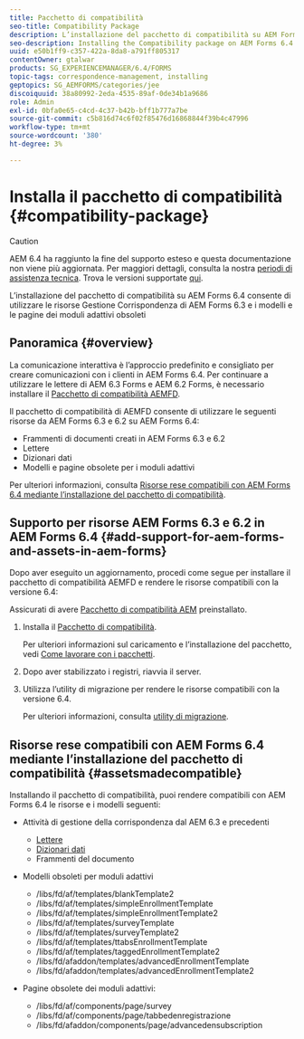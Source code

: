 ```yaml
---
title: Pacchetto di compatibilità
seo-title: Compatibility Package
description: L’installazione del pacchetto di compatibilità su AEM Forms 6.4 consente di utilizzare le risorse Gestione Corrispondenza di AEM Forms 6.3 e i modelli e le pagine dei moduli adattivi obsoleti
seo-description: Installing the Compatibility package on AEM Forms 6.4 allows you to use the Correspondence Management assets from AEM Forms 6.3 and deprecated adaptive forms templates and pages
uuid: e50b1ff9-c357-422a-8da8-a791ff805317
contentOwner: gtalwar
products: SG_EXPERIENCEMANAGER/6.4/FORMS
topic-tags: correspondence-management, installing
geptopics: SG_AEMFORMS/categories/jee
discoiquuid: 38a80992-2eda-4535-89af-0de34b1a9686
role: Admin
exl-id: 0bfa0e65-c4cd-4c37-b42b-bff1b777a7be
source-git-commit: c5b816d74c6f02f85476d16868844f39b4c47996
workflow-type: tm+mt
source-wordcount: '380'
ht-degree: 3%

---
```


# Installa il pacchetto di compatibilità {#compatibility-package}

>[!CAUTION]
>
>AEM 6.4 ha raggiunto la fine del supporto esteso e questa documentazione non viene più aggiornata. Per maggiori dettagli, consulta la nostra [periodi di assistenza tecnica](https://helpx.adobe.com/it/support/programs/eol-matrix.html). Trova le versioni supportate [qui](https://experienceleague.adobe.com/docs/).

L’installazione del pacchetto di compatibilità su AEM Forms 6.4 consente di utilizzare le risorse Gestione Corrispondenza di AEM Forms 6.3 e i modelli e le pagine dei moduli adattivi obsoleti

## Panoramica {#overview}

La comunicazione interattiva è l’approccio predefinito e consigliato per creare comunicazioni con i clienti in AEM Forms 6.4. Per continuare a utilizzare le lettere di AEM 6.3 Forms e AEM 6.2 Forms, è necessario installare il [Pacchetto di compatibilità AEMFD](https://experienceleague.adobe.com/docs/experience-manager-release-information/aem-release-updates/forms-updates/aem-forms-releases.html).

Il pacchetto di compatibilità di AEMFD consente di utilizzare le seguenti risorse da AEM Forms 6.3 e 6.2 su AEM Forms 6.4:

* Frammenti di documenti creati in AEM Forms 6.3 e 6.2
* Lettere
* Dizionari dati
* Modelli e pagine obsolete per i moduli adattivi

Per ulteriori informazioni, consulta [Risorse rese compatibili con AEM Forms 6.4 mediante l’installazione del pacchetto di compatibilità](/help/forms/using/compatibility-package.md#assetsmadecompatible).

## Supporto per risorse AEM Forms 6.3 e 6.2 in AEM Forms 6.4 {#add-support-for-aem-forms-and-assets-in-aem-forms}

Dopo aver eseguito un aggiornamento, procedi come segue per installare il pacchetto di compatibilità AEMFD e rendere le risorse compatibili con la versione 6.4:

Assicurati di avere [Pacchetto di compatibilità AEM](/help/sites-deploying/backward-compatibility.md) preinstallato.

1. Installa il [Pacchetto di compatibilità](https://experienceleague.adobe.com/docs/experience-manager-release-information/aem-release-updates/forms-updates/aem-forms-releases.html).

   Per ulteriori informazioni sul caricamento e l’installazione del pacchetto, vedi [Come lavorare con i pacchetti](/help/sites-administering/package-manager.md).

1. Dopo aver stabilizzato i registri, riavvia il server.
1. Utilizza l’utility di migrazione per rendere le risorse compatibili con la versione 6.4.

   Per ulteriori informazioni, consulta [utility di migrazione](/help/forms/using/migration-utility.md).

## Risorse rese compatibili con AEM Forms 6.4 mediante l’installazione del pacchetto di compatibilità {#assetsmadecompatible}

Installando il pacchetto di compatibilità, puoi rendere compatibili con AEM Forms 6.4 le risorse e i modelli seguenti:

* Attività di gestione della corrispondenza dal AEM 6.3 e precedenti

   * [Lettere](/help/forms/using/create-letter.md)
   * [Dizionari dati](/help/forms/using/data-dictionary.md)
   * Frammenti del documento

* Modelli obsoleti per moduli adattivi

   * /libs/fd/af/templates/blankTemplate2
   * /libs/fd/af/templates/simpleEnrollmentTemplate
   * /libs/fd/af/templates/simpleEnrollmentTemplate2
   * /libs/fd/af/templates/surveyTemplate
   * /libs/fd/af/templates/surveyTemplate2
   * /libs/fd/af/templates/ttabsEnrollmentTemplate
   * /libs/fd/af/templates/taggedEnrollmentTemplate2
   * /libs/fd/afaddon/templates/advancedEnrollmentTemplate
   * /libs/fd/afaddon/templates/advancedEnrollmentTemplate2

* Pagine obsolete dei moduli adattivi:

   * /libs/fd/af/components/page/survey
   * /libs/fd/af/components/page/tabbedenregistrazione
   * /libs/fd/afaddon/components/page/advancedensubscription
